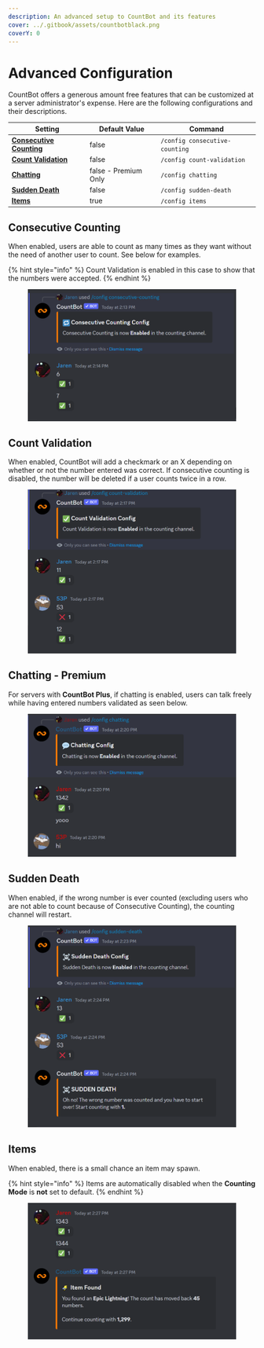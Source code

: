 ```yaml
---
description: An advanced setup to CountBot and its features
cover: ../.gitbook/assets/countbotblack.png
coverY: 0
---
```


# Advanced Configuration

CountBot offers a generous amount free features that can be customized at a server administrator's expense. Here are the following configurations and their descriptions.

| Setting                                                      | Default Value        | Command                        |
| ------------------------------------------------------------ | -------------------- | ------------------------------ |
| [**Consecutive Counting**](advanced.md#consecutive-counting) | false                | `/config consecutive-counting` |
| [**Count Validation**](advanced.md#count-validation)         | false                | `/config count-validation`     |
| [**Chatting**](advanced.md#chatting)                         | false - Premium Only | `/config chatting`             |
| [**Sudden Death**](advanced.md#sudden-death)                 | false                | `/config sudden-death`         |
| [**Items**](advanced.md#items)                               | true                 | `/config items`                |

## Consecutive Counting

When enabled, users are able to count as many times as they want without the need of another user to count. See below for examples.

{% hint style="info" %}
Count Validation is enabled in this case to show that the numbers were accepted.
{% endhint %}

<figure><img src="../.gitbook/assets/image.png" alt="Consecutive Counting Example"><figcaption></figcaption></figure>

## Count Validation

When enabled, CountBot will add a checkmark or an X depending on whether or not the number entered was correct. If consecutive counting is disabled, the number will be deleted if a user counts twice in a row.

<figure><img src="../.gitbook/assets/image (1).png" alt="Count Validation Example"><figcaption></figcaption></figure>

## Chatting - Premium

For servers with **CountBot Plus**, if chatting is enabled, users can talk freely while having entered numbers validated as seen below.

<figure><img src="../.gitbook/assets/image (2).png" alt="Chatting Example"><figcaption></figcaption></figure>

## Sudden Death

When enabled, if the wrong number is ever counted (excluding users who are not able to count because of Consecutive Counting), the counting channel will restart.

<figure><img src="../.gitbook/assets/image (3).png" alt="Sudden Death Example"><figcaption></figcaption></figure>

## Items

When enabled, there is a small chance an item may spawn.&#x20;

{% hint style="info" %}
Items are automatically disabled when the **Counting Mode** is **not** set to default.&#x20;
{% endhint %}

<figure><img src="../.gitbook/assets/image (4).png" alt="Items Enabled Example"><figcaption></figcaption></figure>

